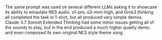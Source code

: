 The same prompt was used on several different LLMs asking it to showcase its ability to emaulate NES audio.  o1-pro, o3-mini-high, and Grok3 thinking all completed the task in 1-shot, but all produced very simple demos.  Claude 3.7 Sonnet Extended Thinking had some minor issues getting all of the sounds to play, but in the end produced a much higher quality demo, and even composed its own original NES style theme song.
